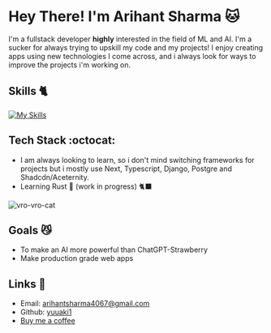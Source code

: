 # Hey There! I'm Arihant Sharma 🐱  
I'm a fullstack developer **highly** interested in the field of ML and AI. I'm a sucker for always trying to upskill my code and my projects!
I enjoy creating apps using new technologies I come across, and i always look for ways to improve the projects i'm working on.

## Skills 🐈
[![My Skills](https://skillicons.dev/icons?i=js,html,css,react,next,python,django,redux,tailwind,pytorch,git,linux,typescript,postgres,shadcdn,mongodb,firebase,sqlite,mysql,prisma,supabase,vite,visualstudio,neovim,rust)](https://skillicons.dev)

## Tech Stack :octocat:  
- I am always looking to learn, so i don't mind switching frameworks for projects but i mostly use Next, Typescript, Django, Postgre and Shadcdn/Aceternity.
- Learning Rust 🦀 (work in progress) 🐈‍⬛

![vro-vro-cat](https://github.com/user-attachments/assets/a8ce8455-bac1-4ad4-88aa-d68007d70652)

## Goals 😼
- To make an AI more powerful than ChatGPT-Strawberry
- Make production grade web apps

## Links 🔗
- Email: arihantsharma4067@gmail.com
- Github: [yuuaki1](https://github.com/yuuaki1)
- [Buy me a coffee](https://buymeacoffee.com/yuuak1)
